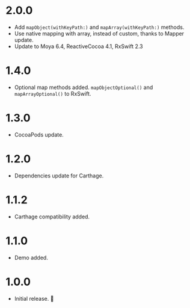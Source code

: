 # 2.0.0
- Add `mapObject(withKeyPath:)` and `mapArray(withKeyPath:)` methods.
- Use native mapping with array, instead of custom, thanks to Mapper update.
- Update to Moya 6.4, ReactiveCocoa 4.1, RxSwift 2.3

# 1.4.0
- Optional map methods added. `mapObjectOptional()` and `mapArrayOptional()` to RxSwift.

# 1.3.0
- CocoaPods update.

# 1.2.0
- Dependencies update for Carthage.

# 1.1.2
- Carthage compatibility added.

# 1.1.0
- Demo added.

# 1.0.0
- Initial release. 🎉
